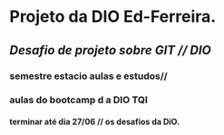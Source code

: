 #  Projeto da DIO Ed-Ferreira.
##  ***Desafio de projeto sobre GIT // DIO***
### semestre estacio aulas e estudos//
### aulas do bootcamp d a DIO TQI 
#### terminar até dia 27/06 // os desafios da DiO.
